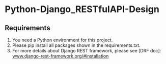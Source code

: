 # Python-Django_RESTfulAPI-Design

## Requirements
1. You need a Python environment for this project.
2. Please pip install all packages shown in the requirements.txt.
3. For more details about Django REST framework, please see [DRF doc]: www.django-rest-framework.org/#installation
